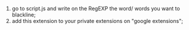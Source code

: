 1. go to script.js and write on the RegEXP the word/ words you want to blackline;
2. add this extension to your private extensions on "google extensions";
